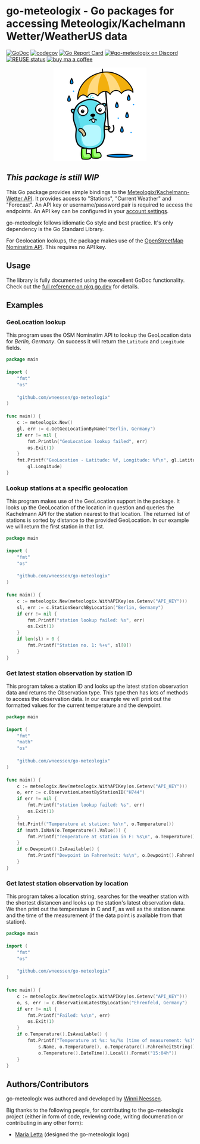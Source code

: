 <!--
SPDX-FileCopyrightText: 2023 Winni Neessen <wn@neessen.dev>

SPDX-License-Identifier: CC0-1.0
-->

# go-meteologix - Go packages for accessing Meteologix/Kachelmann Wetter/WeatherUS data

[![GoDoc](https://godoc.org/github.com/wneessen/go-mail?status.svg)](https://pkg.go.dev/github.com/wneessen/go-meteologix)
[![codecov](https://codecov.io/gh/wneessen/go-meteologix/branch/main/graph/badge.svg?token=W4QI1RMR4L)](https://codecov.io/gh/wneessen/go-meteologix)
[![Go Report Card](https://goreportcard.com/badge/github.com/wneessen/go-meteologix)](https://goreportcard.com/report/github.com/wneessen/go-meteologix)
[![#go-meteologix on Discord](https://img.shields.io/badge/Discord-%23go–meteologix-blue.svg)](https://discord.gg/TvNMuDh4pK)
[![REUSE status](https://api.reuse.software/badge/github.com/wneessen/go-meteologix)](https://api.reuse.software/info/github.com/wneessen/go-meteologix)
<a href="https://ko-fi.com/D1D24V9IX"><img src="https://uploads-ssl.webflow.com/5c14e387dab576fe667689cf/5cbed8a4ae2b88347c06c923_BuyMeACoffee_blue.png" height="20" alt="buy ma a coffee"></a>

<p align="center"><img src="./assets/gopher43.svg" width="250" alt="go-meteologx logo"/></p>

## *This package is still WIP*

This Go package provides simple bindings to the 
[Meteologix/Kachelmann-Wetter API](https://api.kachelmannwetter.com/v02/_doc.html#/).
It provides access to "Stations", "Current Weather" and "Forecast". An API key or 
username/password pair is required to access the endpoints. An API key can be configured
in your [account settings](https://accounts.meteologix.com/subscriptions).

go-meteologix follows idiomatic Go style and best practice. It's only dependency is 
the Go Standard Library.

For Geolocation lookups, the package makes use of the 
[OpenStreetMap Nominatim API](https://nominatim.org/). This requires no API key.

## Usage

The library is fully documented using the execellent GoDoc functionality. Check out 
the [full reference on pkg.go.dev](https://pkg.go.dev/github.com/wneessen/go-hibp) for 
details.

## Examples

### GeoLocation lookup

This program uses the OSM Nominatim API to lookup the GeoLocation data for *Berlin, Germany*.
On success it will return the `Latitude` and `Longitude` fields.
```go
package main

import (
	"fmt"
	"os"

	"github.com/wneessen/go-meteologix"
)

func main() {
	c := meteologix.New()
	gl, err := c.GetGeoLocationByName("Berlin, Germany")
	if err != nil {
		fmt.Println("GeoLocation lookup failed", err)
		os.Exit(1)
	}
	fmt.Printf("GeoLocation - Latitude: %f, Longitude: %f\n", gl.Latitude,
		gl.Longitude)
}
```

### Lookup stations at a specific geolocation

This program makes use of the GeoLocation support in the package. It looks up the GeoLocation
of the location in question and queries the Kachelmann API for the station nearest to that
location. The returned list of stations is sorted by distance to the provided GeoLocation. In
our example we will return the first station in that list.
```go
package main

import (
	"fmt"
	"os"

	"github.com/wneessen/go-meteologix"
)

func main() {
	c := meteologix.New(meteologix.WithAPIKey(os.Getenv("API_KEY")))
	sl, err := c.StationSearchByLocation("Berlin, Germany")
	if err != nil {
		fmt.Printf("station lookup failed: %s", err)
		os.Exit(1)
	}
	if len(sl) > 0 {
		fmt.Printf("Station no. 1: %+v", sl[0])
	}
}
```

### Get latest station observation by station ID

This program takes a station ID and looks up the latest station observation data and returns
the Observation type. This type then has lots of methods to access the observation data. In
our example we will print out the formatted values for the current temperature and the dewpoint.

```go
package main

import (
	"fmt"
	"math"
	"os"

	"github.com/wneessen/go-meteologix"
)

func main() {
	c := meteologix.New(meteologix.WithAPIKey(os.Getenv("API_KEY")))
	o, err := c.ObservationLatestByStationID("H744")
	if err != nil {
		fmt.Printf("station lookup failed: %s", err)
		os.Exit(1)
	}
	fmt.Printf("Temperature at station: %s\n", o.Temperature())
	if !math.IsNaN(o.Temperature().Value()) {
		fmt.Printf("Temperature at station in F: %s\n", o.Temperature().FahrenheitString())
    }
	if o.Dewpoint().IsAvailable() {
		fmt.Printf("Dewpoint in Fahrenheit: %s\n", o.Dewpoint().FahrenheitString())
	}
}
```

### Get latest station observation by location

This program takes a location string, searches for the weather station with the shortest distancen and looks up 
the station's latest observation data. We then print out the temperature in C and F, as well as the station name
and the time of the measurement (if the data point is available from that station).

```go
package main

import (
	"fmt"
	"os"

	"github.com/wneessen/go-meteologix"
)

func main() {
	c := meteologix.New(meteologix.WithAPIKey(os.Getenv("API_KEY")))
	o, s, err := c.ObservationLatestByLocation("Ehrenfeld, Germany")
	if err != nil {
		fmt.Printf("Failed: %s\n", err)
		os.Exit(1)
	}
	if o.Temperature().IsAvailable() {
		fmt.Printf("Temperature at %s: %s/%s (time of measurement: %s)\n",
			s.Name, o.Temperature(), o.Temperature().FahrenheitString(),
			o.Temperature().DateTime().Local().Format("15:04h"))
	}
}
```

## Authors/Contributors
go-meteologix was authored and developed by [Winni Neessen](https://github.com/wneessen/).

Big thanks to the following people, for contributing to the go-meteologix project
(either in form of code, reviewing code, writing documenation or contributing in any other form):
* [Maria Letta](https://github.com/MariaLetta) (designed the go-meteologix logo)
